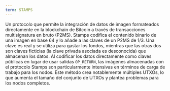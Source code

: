 ```yaml
---
term: STAMPS
---
```


Un protocolo que permite la integración de datos de imagen formateados directamente en la blockchain de Bitcoin a través de transacciones multisignatura en bruto (P2MS). Stamps codifica el contenido binario de una imagen en base 64 y lo añade a las claves de un P2MS de 1/3. Una clave es real y se utiliza para gastar los fondos, mientras que las otras dos son claves ficticias (la clave privada asociada es desconocida) que almacenan los datos. Al codificar los datos directamente como claves públicas en lugar de usar salidas `OP_RETURN`, las imágenes almacenadas con el protocolo Stamps son particularmente intensivas en términos de carga de trabajo para los nodos. Este método crea notablemente múltiples UTXOs, lo que aumenta el tamaño del conjunto de UTXOs y plantea problemas para los nodos completos.